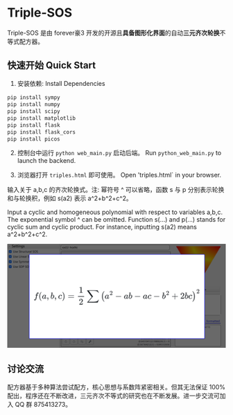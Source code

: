 # Triple-SOS

Triple-SOS 是由 forever豪3 开发的开源且**具备图形化界面**的自动**三元齐次轮换**不等式配方器。


## 快速开始 Quick Start

1. 安装依赖: Install Dependencies
```
pip install sympy
pip install numpy
pip install scipy
pip install matplotlib
pip install flask
pip install flask_cors
pip install picos
```

2. 控制台中运行 `python web_main.py` 启动后端。 Run `python_web_main.py` to launch the backend.

3. 浏览器打开 `triples.html` 即可使用。 Open 'triples.html` in your browser.

输入关于 a,b,c 的齐次轮换式。注: 幂符号 ^ 可以省略，函数 s 与 p 分别表示轮换和与轮换积，例如 s(a2) 表示 a^2+b^2+c^2。

Input a cyclic and homogeneous polynomial with respect to variables a,b,c. The exponential symbol ^ can be omitted. Function s(...) and p(...) stands for cyclic sum and cyclic product. For instance, inputting s(a2) means a^2+b^2+c^2.

![image](https://github.com/ForeverHaibara/Triple-SOS/blob/main/notebooks/triple_sos_example.png?raw=true)

## 讨论交流

配方器基于多种算法尝试配方，核心思想与系数阵紧密相关。但其无法保证 100% 配出，程序还在不断改进，三元齐次不等式的研究也在不断发展。进一步交流可加入 QQ 群 875413273。
